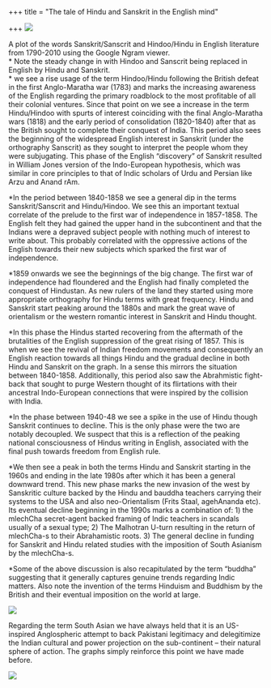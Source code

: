 +++
title = "The tale of Hindu and Sanskrit in the English mind"

+++
[![](https://i0.wp.com/lh4.ggpht.com/_hjuA1bE0hBw/TQ2FY0Kn9fI/AAAAAAAAB_Q/x8WN9Q_FP8I/s640/Hindu_Sanskrit.jpg)](http://picasaweb.google.com/lh/photo/SwioQBx3SqfwWpjzXKuoug?feat=embedwebsite)

A plot of the words Sanskrit/Sanscrit and Hindoo/Hindu in English
literature from 1790-2010 using the Google Ngram viewer.  
\* Note the steady change in with Hindoo and Sanscrit being replaced in
English by Hindu and Sanskrit.  
\* we see a rise usage of the term Hindoo/Hindu following the British
defeat in the first Anglo-Maratha war (1783) and marks the increasing
awareness of the English regarding the primary roadblock to the most
profitable of all their colonial ventures. Since that point on we see a
increase in the term Hindu/Hindoo with spurts of interest coinciding
with the final Anglo-Maratha wars (1818) and the early period of
consolidation (1820-1840) after that as the British sought to complete
their conquest of India. This period also sees the beginning of the
widespread English interest in Sanskrit (under the orthography Sanscrit)
as they sought to interpret the people whom they were subjugating. This
phase of the English “discovery” of Sanskrit resulted in William Jones
version of the Indo-European hypothesis, which was similar in core
principles to that of Indic scholars of Urdu and Persian like Arzu and
Anand rAm.

\*In the period between 1840-1858 we see a general dip in the terms
Sanskrit/Sanscrit and Hindu/Hindoo. We see this an important textual
correlate of the prelude to the first war of independence in 1857-1858.
The English felt they had gained the upper hand in the subcontinent and
that the Indians were a depraved subject people with nothing much of
interest to write about. This probably correlated with the oppressive
actions of the English towards their new subjects which sparked the
first war of independence.

\*1859 onwards we see the beginnings of the big change. The first war of
independence had floundered and the English had finally completed the
conquest of Hindustan. As new rulers of the land they started using more
appropriate orthography for Hindu terms with great frequency. Hindu and
Sanskrit start peaking around the 1880s and mark the great wave of
orientalism or the western romantic interest in Sanskrit and Hindu
thought.

\*In this phase the Hindus started recovering from the aftermath of the
brutalities of the English suppression of the great rising of 1857. This
is when we see the revival of Indian freedom movements and consequently
an English reaction towards all things Hindu and the gradual decline in
both Hindu and Sanskrit on the graph. In a sense this mirrors the
situation between 1840-1858. Additionally, this period also saw the
Abrahmistic fight-back that sought to purge Western thought of its
flirtations with their ancestral Indo-European connections that were
inspired by the collision with India.

\*In the phase between 1940-48 we see a spike in the use of Hindu though
Sanskrit continues to decline. This is the only phase were the two are
notably decoupled. We suspect that this is a reflection of the peaking
national consciousness of Hindus writing in English, associated with the
final push towards freedom from English rule.

\*We then see a peak in both the terms Hindu and Sanskrit starting in
the 1960s and ending in the late 1980s after which it has been a general
downward trend. This new phase marks the new invasion of the west by
Sanskritic culture backed by the Hindu and bauddha teachers carrying
their systems to the USA and also neo-Orientalism (Frits Staal,
agehAnanda etc). Its eventual decline beginning in the 1990s marks a
combination of: 1) the mlechCha secret-agent backed framing of Indic
teachers in scandals usually of a sexual type; 2) The Malhotran U-turn
resulting in the return of mlechCha-s to their Abrahamistic roots. 3)
The general decline in funding for Sanskrit and Hindu related studies
with the imposition of South Asianism by the mlechCha-s.

\*Some of the above discussion is also recapitulated by the term
“buddha” suggesting that it generally captures genuine trends
regarding Indic matters. Also note the invention of the terms Hinduism
and Buddhism by the British and their eventual imposition on the world
at large.

[![](https://i2.wp.com/lh3.ggpht.com/_hjuA1bE0hBw/TQ2FZxV69BI/AAAAAAAAB_U/N_RkphmITM4/s640/Buddha_Hindu.jpg)](http://picasaweb.google.com/lh/photo/SjE4q2-A7jfxCphtnNuC-A?feat=embedwebsite)

Regarding the term South Asian we have always held that it is an
US-inspired Anglospheric attempt to back Pakistani legitimacy and
delegitimize the Indian cultural and power projection on the
sub-continent – their natural sphere of action. The graphs simply
reinforce this point we have made before.

[![](https://i1.wp.com/lh6.ggpht.com/_hjuA1bE0hBw/TQ2FaVYzDZI/AAAAAAAAB_Y/vvqKvMmfA1M/s640/Southasian_Pakistani.jpg)](http://picasaweb.google.com/lh/photo/beVeIfvY0FNia5Te4kj6JA?feat=embedwebsite)
